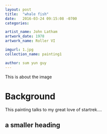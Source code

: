 ```yaml
---
layout: post
title:  "whale fish"
date:   2016-03-24 09:15:08 -0700
categories: 

artist_name: John Latham
artwork_date: 1978
artwork_name: Roller VI

imgurl: 1.jpg 
collection_name: painting1

author: sum yun guy
---
```


This is about the image

# Background

This painting talks to my great love of startrek....

## a smaller heading